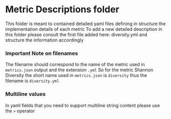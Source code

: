 # Metric Descriptions folder

This folder is meant to contained detailed yaml files defining in structure the implementation details of each metric
To add a new detailed description in this folder please consult the first file added here: diversity.yml and structure
the information accordingly

### Important Note on filenames
The filename should correspond to the name of the metric used in `metrics.json` output and the extension `.yml` 
So for the metric Shannon Diversity the short name used in `metrics.json` is `diversity` thus the filename is `diversity.yml`

### Multiline values
In yaml fields that you need to support multiline string content please use the `>` operator  
